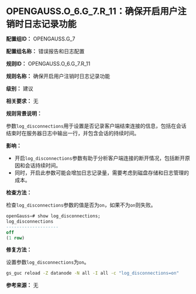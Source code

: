 **<font size="5">OPENGAUSS.O_6.G_7.R_11：确保开启用户注销时日志记录功能</font>**

**配置组ID：**
OPENGAUSS.G_7

**配置组名称：**
错误报告和日志配置

**规则ID：**
OPENGAUSS.O_6.G_7.R_11

**规则名称：**
确保开启用户注销时日志记录功能

**级别：**
建议

**相关要求：**
无

**规则背景说明：**

参数`log_disconnections`用于设置是否记录客户端结束连接的信息，包括在会话结束时在服务器日志中输出一行，并包含会话的持续时间。

**影响：**

- 开启`log_disconnections`参数有助于分析客户端连接的断开情况，包括断开原因和会话持续时间。
- 同时，开启此参数可能会增加日志记录量，需要考虑到磁盘存储和日志管理的成本。

**检查方法：**

检查`log_disconnections`参数的值是否为`on`，如果不为`on`则失败。

```sql
openGauss=# show log_disconnections;
log_disconnections
--------------------
off
(1 row)
```

**修复方法：**

设置参数`log_disconnections`为`on`。

```bash
gs_guc reload -Z datanode -N all -I all -c "log_disconnections=on"
```

**参考来源：**
无